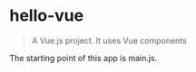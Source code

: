 # hello-vue

> A Vue.js project. It uses Vue components


The starting point of this app is main.js. 


